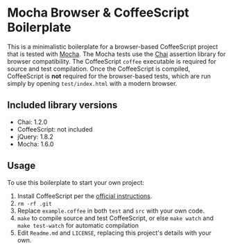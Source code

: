# Mocha Browser & CoffeeScript Boilerplate

This is a minimalistic boilerplate for a browser-based CoffeeScript project that is tested with [Mocha](https://mochajs.org/).
The Mocha tests use the [Chai](https://github.com/chaijs/chai) assertion library for browser compatibility.
The CoffeeScript `coffee` executable is required for source and test compilation. Once the CoffeeScript is compiled, CoffeeScript is **not** required for the browser-based tests, which are run simply by opening `test/index.html` with a modern browser.

## Included library versions

* Chai: 1.2.0
* CoffeeScript: not included
* jQuery: 1.8.2
* Mocha: 1.6.0

## Usage

To use this boilerplate to start your own project:

1. Install CoffeeScript per the [official instructions](http://jashkenas.github.com/coffee-script/#installation).
1. `rm -rf .git`
1. Replace `example.coffee` in both `test` and `src` with your own code.
1. `make` to compile source and test CoffeeScript, or else `make watch` and `make test-watch` for automatic compilation
1. Edit `Readme.md` and `LICENSE`, replacing this project's details with your own.
